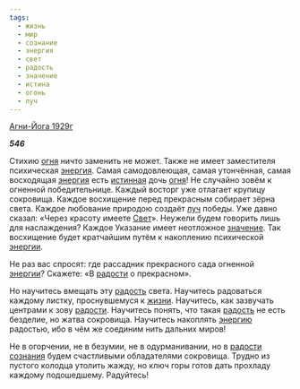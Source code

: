 ```yaml
---
tags:
  - жизнь
  - мир
  - сознание
  - энергия
  - свет
  - радость
  - значение
  - истина
  - огонь
  - луч
---
```

[Агни-Йога 1929г](https://127.0.0.1:4002/agni/1929)

___546___

Стихию [огня](../../../tags/#огонь) ничто заменить не может. Также не имеет заместителя психическая [энергия](../../../tags/#энергия). Самая самодовлеющая, самая утончённая, самая восходящая [энергия](../../../tags/#энергия) есть [истинная](../../../tags/#истина) дочь [огня](../../../tags/#огонь)! Не случайно зовём к огненной победительнице. Каждый восторг уже отлагает крупицу сокровища. Каждое восхищение перед прекрасным собирает зёрна света. Каждое любование природою создаёт [луч](../../../tags/#луч) победы. Уже давно сказал: «Через красоту имеете [Свет](../../../tags/#свет)». Неужели будем говорить лишь для наслаждения? Каждое Указание имеет неотложное [значение](../../../tags/#значение). Так восхищение будет кратчайшим путём к накоплению психической [энергии](../../../tags/#энергия).   

Не раз вас спросят: где рассадник прекрасного сада огненной [энергии](../../../tags/#энергия)? Скажете: «В [радости](../../../tags/#[радость](../../../tags/#радость)) о прекрасном».   

Но научитесь вмещать эту [радость](../../../tags/#радость) света. Научитесь радоваться каждому листку, проснувшемуся к [жизни](../../../tags/#жизнь). Научитесь, как зазвучать центрами к зову [радости](../../../tags/#[радость](../../../tags/#радость)). Научитесь понять, что такая [радость](../../../tags/#радость) не есть безделие, но жатва сокровища. Научитесь накоплять [энергию](../../../tags/#энергия) радостью, ибо в чём же соединим нить дальних миров!   

Не в огорчении, не в безумии, не в одурманивании, но в [радости](../../../tags/#[радость](../../../tags/#радость)) [сознания](../../../tags/#сознание) будем счастливыми обладателями сокровища. Трудно из пустого колодца утолить жажду, но ключ горы готов дать прохладу каждому подошедшему. Радуйтесь!